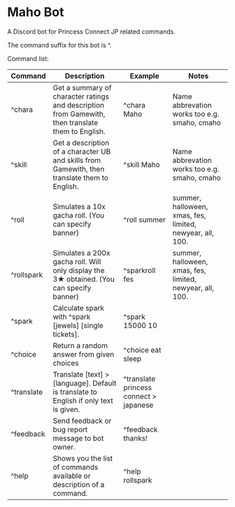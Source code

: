 # Maho Bot

A Discord bot for Princess Connect JP related commands.

The command suffix for this bot is ^.

Command list:

| Command | Description | Example| Notes |
|---------|-------------|--------|-----------------------|
|^chara   |Get a summary of character ratings and description from Gamewith, then translate them to English.|^chara Maho|Name abbrevation works too e.g. smaho, cmaho|
|^skill   |Get a description of a character UB and skills from Gamewith, then translate them to English.|^skill Maho| Name abbrevation works too e.g. smaho, cmaho|
|^roll    |Simulates a 10x gacha roll. (You can specify banner)|^roll summer|summer, halloween, xmas, fes, limited, newyear, all, 100.|
|^rollspark|Simulates a 200x gacha roll. Will only display the 3★ obtained. (You can specify banner)|^sparkroll fes|summer, halloween, xmas, fes, limited, newyear, all, 100.|
|^spark|Calculate spark with ^spark [jewels] [single tickets].|^spark 15000 10||
|^choice|Return a random answer from given choices|^choice eat sleep||
|^translate|Translate [text] > [language]. Default is translate to English if only text is given.|^translate princess connect > japanese||
|^feedback|Send feedback or bug report message to bot owner.|^feedback thanks!||
|^help|Shows you the list of commands available or description of a command.|^help rollspark||

